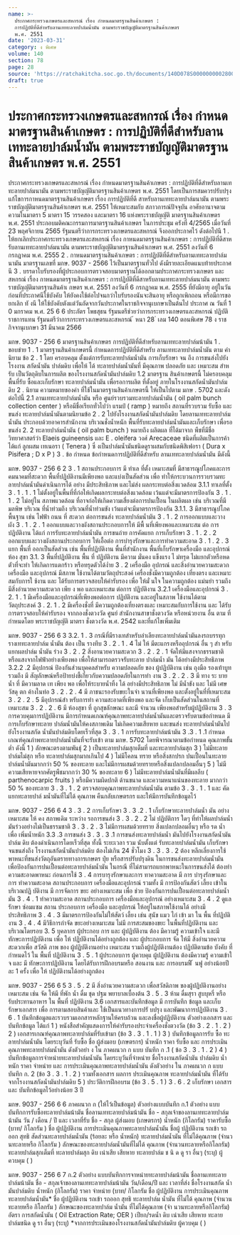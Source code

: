 ```yaml
---
name: >-
  ประกาศกระทรวงเกษตรและสหกรณ์ เรื่อง กำหนดมาตรฐานสินค้าเกษตร : 
  การปฏิบัติที่ดีสำหรับลานเททะลายปาล์มน้ำมัน ตามพระราชบัญญัติมาตรฐานสินค้าเกษตร
  พ.ศ. 2551
date: '2023-03-31'
category: ง พิเศษ
volume: 140
section: 78
page: 28
source: 'https://ratchakitcha.soc.go.th/documents/140D078S0000000002800.pdf'
draft: true
---
```


# ประกาศกระทรวงเกษตรและสหกรณ์ เรื่อง กำหนดมาตรฐานสินค้าเกษตร :  การปฏิบัติที่ดีสำหรับลานเททะลายปาล์มน้ำมัน ตามพระราชบัญญัติมาตรฐานสินค้าเกษตร พ.ศ. 2551

ประกาศกระทรวงเกษตรและสหกรณ์ เรื่อง กำหนดมาตรฐานสินค้าเกษตร : การปฏิบัติที่ดีสำหรับลานเททะลายปาล์มนามัน ตามพระราชบัญญัติมาตรฐานสินค้าเกษตร พ.ศ. 2551 โดยเป็นการสมควรปรับปรุงแก้ไขการกาหนดมาตรฐานสินค้าเกษตร เรื่อง การปฏิบัติที่ดี สาหรับลานเททะลายปาล์มนามัน ตามพระราชบัญญัติมาตรฐานสินค้าเกษตร พ.ศ. 2551 ให้เหมาะสมกับ สภาวการณ์ปัจจุบัน อาศัยอานาจตามความในมาตรา 5 มาตรา 15 วรรคสอง และมาตรา 16 แห่งพระราชบัญญัติ มาตรฐานสินค้าเกษตร พ.ศ. 2551 ประกอบมติคณะกรรมการมาตรฐานสินค้าเกษตร ในการประชุม ครังที่ 4/2565 เมื่อวันที่ 23 พฤศจิกายน 2565 รัฐมนตรีว่าการกระทรวงเกษตรและสหกรณ์ จึงออกประกาศไว้ ดังต่อไปนี 1 . ให้ยกเลิกประกาศกระทรวงเกษตรและสหกรณ์ เรื่อง กาหนดมาตรฐานสินค้าเกษตร : การปฏิบัติที่ดีสาหรับลานเททะลายปาล์มนามัน ตามพระราชบัญญัติมาตรฐานสินค้าเกษตร พ.ศ. 2551 ลงวันที่ 6 กรกฎาคม พ.ศ. 2555 2 . กาหนดมาตรฐานสินค้าเกษตร : การปฏิบัติที่ดีสำหรับลานเททะลายปาล์มนามัน มาตรฐานเลขที่ มกษ. 9037 - 2566 ไว้เป็นมาตรฐานทั่วไป ดังมีรายละเอียดแนบท้ายประกาศนี 3 . บรรดาใบรับรองที่ผู้ประกอบการตรวจสอบมาตรฐานได้ออกตามประกาศกระทรวงเกษตร และสหกรณ์ เรื่อง กาหนดมาตรฐานสินค้าเกษตร : การปฏิบัติที่ดีสาหรับลานเททะลายปาล์มนามัน ตามพระราชบัญญัติมาตรฐานสินค้าเ กษตร พ.ศ. 2551 ลงวันที่ 6 กรกฎาคม พ.ศ. 2555 ที่ยังมีอายุ อยู่ในวันก่อนที่ประกาศนีใช้บังคับ ให้ยังคงใช้ต่อไปจนกว่าใบรับรองนันจะสินอายุ หรือถูกเพิกถอน หรือมีการขอยกเลิก ทั งนี ให้ใช้บังคับตังแต่วันถัดจากวันประกาศในราชกิจจานุเบกษาเป็นต้นไป ประกาศ ณ วันที่ 1 0 มกราคม พ.ศ. 25 6 6 ประภัตร โพธสุธน รัฐมนตรีช่วยว่าการกระทรวงเกษตรและสหกรณ์ ปฏิบัติราชการแทน รัฐมนตรีว่าการกระทรวงเกษตรและสหกรณ์ ้ หนา 28 ่ เลม 140 ตอนพิเศษ 78 ง ราชกิจจานุเบกษา 31 มีนาคม 2566

มกษ. 9037 - 256 6 มาตรฐานสินค้าเกษตร การปฏิบัติที่ดีสำหรับลานเททะลายปาล์มน้ามัน 1 . ขอบข่าย 1 . 1 มาตรฐานสินค้าเกษตรนี้ กําหนดการปฏิบัติที่ดีสําหรับ ลานเททะลายปาล์มนํ้ามัน ตาม คํานิยาม ข้อ 2 . 1 โดย ครอบคลุม ตั้งแต่การรับทะลายปาล์มนํ้ามัน การเก็บรักษา จน ถึง การขนส่งไปยังโรงงาน สกัดนํ้ามัน ปาล์มดิบ เพื่อให้ ได้ ทะลายปาล์มนํ้ามันที่ มีคุณภาพ ปลอดภัย และ เหมาะสม สําหรับ เป็นวัตถุดิบในการผลิต ของโรงงานสกัดนํ้ามันปาล์มดิบ 1.2 มาตรฐาน สินค้าเกษตรนี้ ไม่ครอบคลุม พื้นที่รับ ซื้อและเก็บรักษา ทะลายปาล์มนํ้ามัน เพื่อรอการผลิต ที่ตั้งอยู่ ภายในโรงงานสกัดนํ้ามันปาล์มดิบ 2 . นิยาม ความหมายของคํา ที่ใช้ในมาตรฐานสินค้าเกษตรนี้ ให้เป็นไปตาม มกษ . 5702 และดังต่อไปนี้ 2.1 ลานเททะลายปาล์มนํ้ามัน หรือ ศูนย์รวบรวมทะลายปาล์มนํ้ามัน ( oil palm bunch collection center ) หรือมีชื่อเรียกทั่วไปว่า แรมป์ ( ramp ) หมายถึง สถานที่รวบรวม รับซื้อ และขนส่ง ทะลายปาล์มนํ้ามันตามนิยามข้อ 2 . 2 ไปยังโรงงานสกัดนํ้ามันปาล์มดิบ โดยลานเททะลายปาล์มนํ้ามัน ประกอบด้วยอาคารสํานักงาน บริเวณชั่งนํ้าหนัก พื้นที่รับทะลายปาล์มนํ้ามันและเก็บรักษา เพื่อรอขนส่ง 2. 2 ทะลายปาล์มนํ้ามัน ( oil palm bunch ) หมายถึง ผลิตผล ที่ได้มาจาก พืชที่มีชื่อวิทยาศาสตร์ว่า Elaeis guineensis และ E . oleifera วงศ์ Arecaceae ชนิดที่ผลิตเป็นการค้า ได้แก่ ลูกผสม เทเนอรา ( Tenera ) ซึ่ งเป็นปาล์มนํ้ามันชนิดดูราผสมกับชนิดพิสิเฟอรา ( Dura x Pisifera ; D x P ) 3 . ข้อ กำหนด ข้อกําหนดการปฏิบัติที่ดีสําหรับ ลานเททะลายปาล์มนํ้ามัน มีดังนี้

มกษ. 9037 - 256 6 2 3 . 1 สถานประกอบการ มี ทําเล ที่ตั้ง เหมาะสมที่ มีสาธารณูปโภคและการคมนาคมที่สะดวก พื้นที่ปฏิบัติงานมีเพียงพอ และแบ่งเป็นสัดส่วน เพื่อ ทําให้กระบวนการรวบรวมทะลายปาล์มนํ้ามันดําเนินการได้ อย่าง มีประสิทธิภาพ และไม่ส่ง ผลกระทบต่อสิ่งแวดล้อม 3.1.1 ทาเลที่ตั้ง 3 . 1 . 1 . 1 ไม่ตั้งอยู่ในพื้นที่ที่ก่อให้เกิดผลกระทบต่อสิ่งแวดล้อม เว้นแต่จะมีมาตรการป้องกัน 3 . 1 . 1 . 2 ไม่อยู่ใน สภาพแวดล้อม ที่อาจก่อให้เกิดความเสี่ยงต่อการปนเปื้อน ในผลิตผล เช่น บริเวณที่มี มลพิษ บริเวณ ที่นํ้าท่วมถึง บริเวณที่นํ้าท่วมขัง เว้นแต่จะมีมาตรการป้องกัน 3.1.1. 3 มีสาธารณูปโภค พื้นฐาน เช่น ไฟฟ้า ถนน ที่ สะดวก ต่อการขนส่ง ทะลายปาล์มนํ้ามัน 3 . 1 . 2 การออกแบบและวาง ผัง 3 . 1 . 2 . 1 ออกแบบและวางผังสถานประกอบการให้ มีพื้ นที่เพียงพอและเหมาะสม ต่อ การ ปฎิบัติงาน ได้แก่ การรับทะลายปาล์มนํ้ามัน การขนถ่าย การคัดแยก การเก็บรักษา 3 . 1 . 2 . 2 ออกแบบและวางผังสถานประกอบการ ให้เอื้อต่อ การบํารุงรักษาและการทําความสะอาด 3 . 1 . 2 . 3 แยก พื้นที่ ออกเป็นสัดส่วน เช่น พื้นที่ปฏิบัติงาน พื้นที่สํานักงาน พื้นที่เก็บรักษาเครื่องมือ และอุปกรณ์ ห้อง สุขา 3.1. 3 พื้นที่ปฏิบัติงาน พื้น ที่ ปฏิบัติงาน มีความ มั่นคง แข็งแรง ไ ม่ทรุด ไม่แยกตัวหรือหดตัวที่จะทํา ให้เกิดการแตกร้าว หรือทรุดตัวได้ง่ำย 3 . 2 เครื่องมือ อุปกรณ์ และสิ่งอำนวยความสะดวก เครื่องมือ และอุปกรณ์ มีสภาพ ใช้งานได้ตามวัตถุประสงค์ เครื่องชั่งมีความถูกต้อง เที่ยงตรง และเหมาะสมกับการใ ช้งาน และ ได้รับการตรวจสอบให้คํารับรอง เพื่อ ให้มั่ นใจ ในความถูกต้อง แม่นยํา รวมถึง มีสิ่งอํานวยความสะดวก เพีย ง พอ และเหมาะสม ต่อการ ปฏิบัติงาน 3.2.1 เครื่องมือและอุปกรณ์ 3 . 2. 1 . 1 มีเครื่องมือและอุปกรณ์ที่เพียงพอต่อการ ปฏิบัติงาน และอยู่ในสภาพ ใช้งานได้ตามวัตถุประสงค์ 3 . 2. 1 . 2 มีเครื่องชั่งที่ มีความถูกต้องเที่ยงตรงและ เหมาะสมกับการใช้งาน และ ได้รับการตรวจสอบให้คํารับรอง จากกองชั่งตวงวัด ศูนย์ สํานักงานสาขาชั่งตวงวัด หรือหน่วยงาน อื่น ตาม ที่กําหนดโดย พระราชบัญญัติ มาตรา ชั่งตวงวัด พ.ศ. 2542 และที่แก้ไขเพิ่มเติม

มกษ. 9037 - 256 6 3 3.2. 1 . 3 กรณีที่มีรางเทสําหรับลําเลียงทะลายปาล์มนํ้ามันลงรถบรรทุก รางเททะลายปาล์ม นํ้ามัน ต้อง เป็น รางทึบ 3 . 2 . 1 . 4 ไม่ ให้ มีตะแกรงหรืออุปกรณ์ อื่น ๆ สํา หรับแยกผลปาล์ม นํ้ามัน ร่วง 3 . 2 . 2 สิ่งอานวยความสะดวก 3 . 2 . 2 . 1 จัดให้มีแสงจากธรรมชาติหรือแสงจากไฟฟ้าอย่างเพียงพอ เพื่อให้สามารถตรวจรับทะลาย ปาล์มนํ้า มัน ได้อย่างมีประสิทธิภาพ 3.2.2 .2 มีอุปกรณ์ ป้องกันส่วนบุคคลสําหรับ ความปลอดภัย ของ ผู้ปฏิบัติงาน เช่น ถุงมือ รองเท้าบูท รวมถึง มี สัญลักษณ์หรือป้ายบ่งชี้เกี่ยวกับความปลอดภัยในการทํา งาน 3 . 2 . 2 . 3 มี ทาง ระ บายนํ้า ที่ มีความลาด เท เพียง พอ เพื่อให้ระบายนํ้าทิ้ง ได้ อย่างมีประสิทธิภาพ ไม่ มีนํ้าขัง และ ไม่มี เศษวัสดุ ตก ค้างในท่อ 3 . 2 . 2 . 4 มี ภาชนะรองรับขยะในจํา นวนที่เพียงพอ และตั้งอยู่ในที่ที่เหมาะสม 3 . 2 . 2 . 5 มีอุปกรณ์สํา หรับการทํา ความสะอาดที่เพียงพอ และจัด เก็บเป็นสัดส่วนในสถานที่เหมาะสม 3 . 2 . 2 . 6 มี ห้องสุขา ที่ ถูกสุขลักษณะ และมี จํานวน เพียงพอสําหรับผู้ปฏิบัติงาน 3 . 3 การควบคุมการปฏิบัติงาน มีการกําหนดเกณฑ์คุณภาพทะลายปาล์มนํ้ามันและตรวจรับตามข้อกําหนด มีการเก็บรักษาทะลาย ปาล์มนํ้ามันให้คงสภาพเดิม ไม่เกิดความเสียหาย และขนส่ง ทะลายปาล์มนํ้ามันไปยังโรงงานสกัด นํ้ามันปาล์มดิบโดยเร็วที่สุด 3 . 3 . 1 การรับทะลายปาล์มน้ามัน 3 .3 . 1 .1 กําหนดเกณฑ์คุณภำพทะลายปาล์มนํ้ามันที่จะรับเข้า ตาม มกษ. 5702 โดยพิจารณาตามข้อกําหนด คุณภาพขั้นตํ่า ดังนี้ 1 ) ลักษณะตรงตามพันธุ์ 2 ) เป็นทะลายปาล์มสุกเต็มที่ และทะลายปาล์มสุก 3 ) ไม่มีทะลายปาล์มไม่สุก หรือ ทะลายปาล์มสุกมากเกินไป 4 ) ไม่มีโคลน ทราย หรือสิ่งสกปรก ปนเปื้อนในทะลายปาล์มนํ้ามันมากกว่า 50 % ของทะลาย และไม่มีการผสมด้วยทรายหรือสิ่งแปลกปลอมอื่นๆ 5 ) ไม่มีความเสียหายจากศัตรูพืชมากกว่า 30 % ของทะลาย 6 ) ไม่มีทะลายปาล์มนํ้ามันที่มีผลลีบ ( parthenocarpic fruits ) หรือมีความผิดปกติ ด้านขนาด และความหนาแน่นของทะลาย มากกว่า 50 % ของทะลาย 3 . 3 . 1 . 2 ตรวจสอบคุณภาพทะลายปาล์มนํ้ามัน ตามข้อ 3 . 3 . 1 . 1 และ คัดแยกทะลายปาล์ มนํ้ามันที่ไม่ได้ คุณภาพ คืนกลับเกษตรกร และให้มีการบันทึกข้อมูลไว้

มกษ. 9037 - 256 6 4 3 . 3 . 2 การเก็บรักษา 3 . 3 .2 . 1 เก็บรักษาทะลายปาล์มนํ้า มัน อย่างเหมาะสม ให้ คง สภาพเดิม ระหว่าง รอการขนส่ง 3 . 3 . 2 . 2 ไม่ ปฏิบัติการ ใดๆ ที่ทําให้ผลปาล์มนํ้ามันร่วงอย่างไม่เป็นธรรมชาติ 3 . 3 . 2 . 3 ไม่มีการผสมด้วยทราย สิ่งแปลกปลอมอื่นๆ หรือ รด นํ้าเพื่อ เพิ่มนํ้าหนัก 3.3 .3 การขนส่ง 3 . 3 . 3 .1 การขนส่งทะลายปาล์มนํ้า มันไปยังโรงงานสกัดนํ้ามันปาล์ม ดิบ ต้องดําเนินการโดยเร็วที่สุด ทั้งนี้ ระยะเวลา รวม นับตั้งแต่ รับทะลายปาล์มนํ้ามัน เก็บรักษา จนขนส่งถึง โรงงานสกัดนํ้ามันปาล์มดิบ ต้องไม่เกิน 24 ชั่วโมง 3 . 3 . 3 . 2 ต้อง หลีกเลี่ยงการใช้พาหนะที่ขนส่งวัตถุอันตรายทางการเกษตร ปุ๋ย หรือสารปรับปรุงดิน ในการขนส่งทะลายปาล์มนํ้ามัน เพื่อป้องกันการปนเปื้อนต่อทะลายปาล์มนํ้ามัน ในกรณี ที่ไม่สามารถแยกพาหนะในการขนส่งได้ ต้องทําความสะอาดพาหนะ ก่อนการใช้ 3 . 4 การบารุงรักษาและการ ทาความสะอาด มี การ บํารุงรักษาและ การ ทําความสะอาด สถานประกอบการ เครื่องมือและอุปกรณ์ รวมทั้ง มี การป้องกันสัตว์ เลี้ยง เข้าในบริเวณปฏิ บัติงาน มี การจัดการ ขยะ อย่างเหมาะสม เพื่อ ช่วย ป้องกันการปนเปื้อนต่อทะลายปาล์มนํ้ามัน 3 . 4 . 1 ทําความสะอาด สถานประกอบการ เครื่องมือและอุปกรณ์ อย่างเหมาะสม 3 . 4 . 2 ดูแล รักษา ซ่อมแซม สถาน ประกอบการ เครื่องมือ และอุปกรณ์ ให้อยู่ในสภาพใช้งานได้ อย่างมีประสิทธิภาพ 3 . 4 . 3 มีมาตรการป้องกันไม่ให้สัตว์ เลี้ยง เช่น สุนัข แมว ไก่ เข้า มา ใน พื้น ที่ปฏิบัติงาน 3 . 4 . 4 มีวิธีการกําจัด ขยะอย่างเหมาะสม ไม่มี การสะสมของขยะ ในพื้นที่ปฏิบัติงาน และบริเวณโดยรอบ 3. 5 บุคลากร ผู้ประกอบ การ และ ผู้ปฏิบัติงาน ต้อง มีความรู้ ความเข้าใจ และมีทักษะการปฏิบัติงาน เพื่อ ให้ ปฏิบัติงานได้อย่างถูกต้อง และ ผู้ประกอบการ จัด ให้มี สิ่งอํานวยความสะดวกเพื่อ สวัสดิ ภาพ ของ ผู้ปฏิบัติงานอย่าง เหมาะสม รวมถึงผู้ปฏิบัติงานต้อง ปฏิบัติตามข้อ บังคับ ที่กําหนดไว้ ใน พื้นที่ ปฏิบัติงาน 3 . 5 . 1 ผู้ประกอบการ ผู้ควบคุแ ผู้ปฏิบัติงาน ต้องมีความรู้ ความเข้าใ จ และ มี ทักษะการปฏิบัติงาน โดยได้รับการฝึกอบรมหรือ สอนงาน และ การอบรมฟื ้ นฟู อย่างน้อยปีละ 1 ครั้ง เพื่อ ให้ ปฏิบัติงานได้อย่างถูกต้อง

มกษ. 9037 - 256 6 5 3 . 5 . 2 มี สิ่งอํานวยความสะดวก เพื่อสวัสดิภาพ ของผู้ปฏิบัติงานอย่างเหมาะสม เช่น จัด ให้มี ที่พัก นํ้า ดื่ม ชุด ปฐม พยาบาลเบื้องต้น 3 . 5 . 3 ห้าม ดื่มสุรา สูบบุหรี่ หรือ รับประทานอาหาร ใน พื้นที่ ปฏิบัติงาน 3.6 เอกสารและบันทึกข้อมูล มี การบันทึก ข้อมูล และเก็บรักษาเอกสาร เพื่อ การตามสอบสินค้าและ ใช้เป็นแนวทางการปรั บปรุง และพัฒนาการปฏิบัติงาน 3 . 6 . 1 บันทึกข้อมูลและรวบรวมเอกสารหลักฐานให้ครบถ้วน และลงชื่อผู้ปฏิบัติงาน ตัวอย่างเอกสาร และบันทึกข้อมูล ได้แก่ 1 ) หนังสือสําคัญแสดงการให้คํารับรองประจําเครื่องชั่งตวงวัด (ข้อ 3 . 2 . 1 . 2 ) 2 ) เอกสารเกณฑ์คุณภาพทะลายปาล์มที่รับเข้ามา (ข้อ 3 . 3 . 1 . 1 ) 3 ) บันทึกข้อมูลการรับ ซื้อ ทะลายปาล์มนํ้ามัน โดยระบุวันที่ รับซื้อ ชื่อ ผู้ส่งมอบ (เกษตรกร) นํ้าหนัก ราคา รับซื้อ และ การประเมินคุณภาพทะลายปาล์มนํ้ามัน ดังตัวอย่า ง ใน ภาคผนวก ก แบบ บันทึก ก .1 ( ข้อ 3 . 3 . 1 . 2 ) 4 ) บันทึกข้อมูลการจําหน่ายทะลายปาล์มนํ้ามัน โดยระบุวันที่จําหน่าย ชื่อโรงงานสกัดนํ้ามัน ปาล์มดิบ นํ้าหนัก ราคา จําหน่าย และ การประเมินคุณภาพทะลายปาล์มนํ้ามัน ดังตัวอย่าง ใน ภาคผนวก ก แบบบันทึก ก. 2 (ข้อ 3 . 3 . 1 . 2 ) รวมทั้งเอกสาร ผลการ ประเมินคุณภาพ ทะลายปาล์มนํ้ามัน ที่ได้รับจากโรงงานสกัดนํ้ามันปาล์มดิบ 5 ) ประวัติการฝึกอบรม (ข้อ 3 . 5 . 1 ) 3 . 6 . 2 เก็บรักษา เอกสารและ บันทึกข้อมูลไว้อย่างน้อย 3 ปี

มกษ. 9037 - 256 6 6 ภาคผนวก ก (ให้ไว้เป็นข้อมูล) ตัวอย่างแบบบันทึก ก.1 ตัวอย่าง แบบบันทึกการรับซื้อทะลายปาล์มน้ามัน ชื่อลานเททะลายปาล์มน้ามัน ชื่อ - สกุลเจ้าของลานเททะลายปาล์มน้ามัน วัน / เดือน / ปี และ เวลาที่รับ ชื่อ - สกุล ผู้ส่งมอบ (เกษตรกร) นํ้าหนัก (กิโลกรัม) ราคารับซื้อ (บาท/ กิโลกรัม ) ชื่อ ผู้ปฏิบัติงาน การประเมินคุณภาพทะลายปาล์มนํ้ามัน ชื่อผู้ ปฏิบัติงาน รถเข้า รถออก สุทธิ สัดส่วนทะลายปาล์มนํ้ามัน (ร้อยละ หรือ นํ้าหนัก) ทะลายปาล์มนํ้ามัน ที่ไม่ได้คุณภาพ (จํานวนทะลายหรือ กิโลกรัม ) ลักษณะของทะลายปาล์มนํ้ามันที่ไม่ได้ คุณภาพ (จํานวนทะลายหรือกิโลกรัม) ทะลายปาล์มสุกเต็มที่ ทะลายปาล์มสุก ดิบ เน่าเสีย เสียหาย ทะลายปาล์ม ช นิ ด ดู รา อื่นๆ (ระบุ) ผู้ควบคุม ( )

มกษ. 9037 - 256 6 7 ก.2 ตัวอย่าง แบบบันทึกการจาหน่ายทะลายปาล์มน้ามัน ชื่อลานเททะลายปาล์มน้ามัน ชื่อ - สกุลเจ้าของลานเททะลายปาล์มน้ามัน วัน/เดือน/ปี และ เวลาที่ส่ง ชื่อโรงงานสกัด นํ้ามันปาล์มดิบ นํ้าหนัก (กิโลกรัม) ราคา จําหน่าย (บาท/ กิโลกรัม ชื่อ ผู้ปฏิบัติงาน การประเมินคุณภาพทะลายปาล์มนํ้ามัน* ชื่อ ผู้ปฏิบัติงาน รถเข้า รถออก สุทธิ ทะลายปาล์ม นํ้ามัน ที่ไม่ได้ คุณภาพ (จํานวน ทะลายหรือ กิโลกรัม ) ลักษณะของทะลายปาล์ม นํ้ามัน ที่ไม่ได้คุณภาพ (จํา นวนทะลายหรือกิโลกรัม) อัตรา การสกัดนํ้ามัน ( Oil Extraction Rate; OER ) เปียก/รดนํ้า ดิบ เน่าเสีย เสียหาย ทะลายปาล์มชนิด ดู รา อื่นๆ (ระบุ) *จากการประเมินของโรงงานสกัดนํ้ามันปาล์มดิบ ผู้ควบคุม ( )
